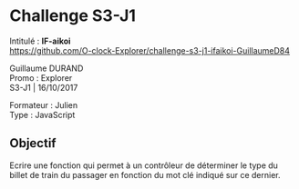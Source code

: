 # Challenge S3-J1
Intitulé : **IF-aikoi**  
https://github.com/O-clock-Explorer/challenge-s3-j1-ifaikoi-GuillaumeD84

Guillaume DURAND  
Promo : Explorer  
S3-J1 | 16/10/2017

Formateur : Julien  
Type : JavaScript

## Objectif
Ecrire une fonction qui permet à un contrôleur de déterminer le type du billet de train du passager en fonction du mot clé indiqué sur ce dernier.
